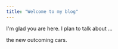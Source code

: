 ```yaml
---
title: "Welcome to my blog"
---
```


I'm glad you are here. I plan to talk about ...

the new outcoming cars.
